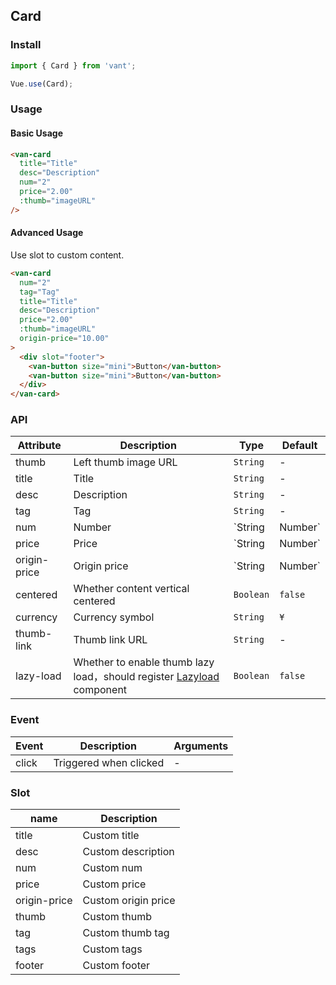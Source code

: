 ## Card

### Install
``` javascript
import { Card } from 'vant';

Vue.use(Card);
```

### Usage

#### Basic Usage

```html
<van-card
  title="Title"
  desc="Description"
  num="2"
  price="2.00"
  :thumb="imageURL"
/>
```

#### Advanced Usage

Use slot to custom content.

```html
<van-card
  num="2"
  tag="Tag"
  title="Title"
  desc="Description"  
  price="2.00"
  :thumb="imageURL"
  origin-price="10.00"
>
  <div slot="footer">
    <van-button size="mini">Button</van-button>
    <van-button size="mini">Button</van-button>
  </div>
</van-card>
```

### API

| Attribute | Description | Type | Default |
|------|------|------|------|
| thumb | Left thumb image URL | `String` | - |
| title | Title | `String` | - |
| desc | Description | `String` | - |
| tag | Tag | `String` | - |
| num | Number | `String | Number` | - |
| price | Price | `String | Number` | - |
| origin-price | Origin price | `String | Number` | - |
| centered | Whether content vertical centered | `Boolean` | `false` |
| currency | Currency symbol |  `String` | `¥` |
| thumb-link | Thumb link URL | `String` | - |
| lazy-load | Whether to enable thumb lazy load，should register [Lazyload](#/en-US/lazyload) component | `Boolean` | `false` |

### Event

| Event | Description | Arguments |
|------|------|------|
| click | Triggered when clicked | - |

### Slot

| name | Description |
|------|------|
| title | Custom title |
| desc | Custom description |
| num | Custom num |
| price | Custom price |
| origin-price | Custom origin price |
| thumb | Custom thumb |
| tag | Custom thumb tag |
| tags | Custom tags |
| footer | Custom footer |
